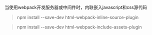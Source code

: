 当使用webpack开发服务器或中间件时，内联嵌入javascript和css源代码
> npm install --save-dev html-webpack-inline-source-plugin

> npm install --save-dev html-webpack-include-assets-plugin